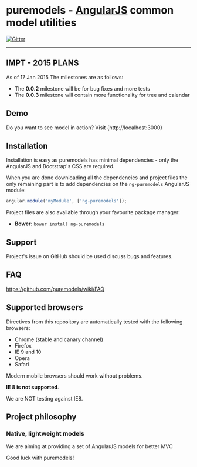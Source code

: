 # puremodels - [AngularJS](http://angularjs.org/) common model utilities

[![Gitter](https://badges.gitter.im/Join%20Chat.svg)](https://gitter.im/raizman2012/puremodels?utm_source=badge&utm_medium=badge&utm_campaign=pr-badge&utm_content=badge)

***

## IMPT - 2015 PLANS

As of 17 Jan 2015 The milestones are as follows:

* The **0.0.2** milestone will be for bug fixes and more tests
* The **0.0.3** milestone will contain more functionality for tree and calendar


## Demo

Do you want to see model in action? Visit {http://localhost:3000}

## Installation

Installation is easy as puremodels has minimal dependencies - only the AngularJS and Bootstrap's CSS are required.

When you are done downloading all the dependencies and project files the only remaining part is to add dependencies on the `ng-puremodels` AngularJS module:

```javascript
angular.module('myModule', ['ng-puremodels']);
```

Project files are also available through your favourite package manager:
* **Bower**: `bower install ng-puremodels`

## Support

Project's issue on GitHub should be used discuss bugs and features.

## FAQ

https://github.com/puremodels/wiki/FAQ

## Supported browsers

Directives from this repository are automatically tested with the following browsers:
* Chrome (stable and canary channel)
* Firefox
* IE 9 and 10
* Opera
* Safari

Modern mobile browsers should work without problems.

**IE 8 is not supported**.

We are  NOT  testing against IE8.

## Project philosophy

### Native, lightweight models

We are aiming at providing a set of AngularJS models for better MVC

Good luck with puremodels!